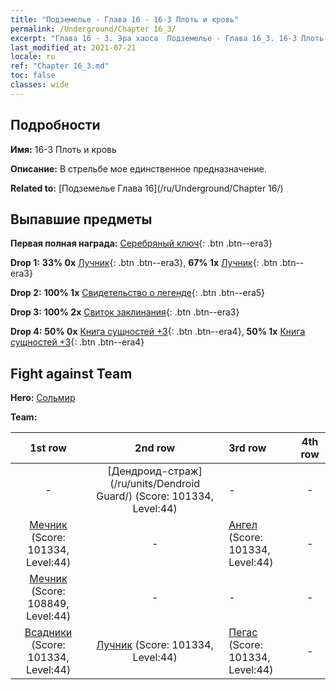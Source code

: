 ```yaml
---
title: "Подземелье - Глава 16 - 16-3 Плоть и кровь"
permalink: /Underground/Chapter 16_3/
excerpt: "Глава 16 - 3. Эра хаоса  Подземелье - Глава 16_3. 16-3 Плоть и кровь"
last_modified_at: 2021-07-21
locale: ru
ref: "Chapter 16_3.md"
toc: false
classes: wide
---
```


## Подробности

 **Имя:** 16-3 Плоть и кровь

 **Описание:** В стрельбе мое единственное предназначение.

 **Related to:** [Подземелье Глава 16](/ru/Underground/Chapter 16/)

## Выпавшие предметы

 **Первая полная награда:** [Серебряный ключ](/ItemsRU/con_693/){: .btn .btn--era3}

 **Drop 1:** **33% 0x** [Лучник](/ItemsRU/unt_191/){: .btn .btn--era3}, **67% 1x** [Лучник](/ItemsRU/unt_191/){: .btn .btn--era3}

 **Drop 2:** **100% 1x** [Свидетельство о легенде](/ItemsRU/mat_67/){: .btn .btn--era5}

 **Drop 3:** **100% 2x** [Свиток заклинания](/ItemsRU/con_694/){: .btn .btn--era3}

 **Drop 4:** **50% 0x** [Книга сущностей +3](/ItemsRU/mat_60/){: .btn .btn--era4}, **50% 1x** [Книга сущностей +3](/ItemsRU/mat_60/){: .btn .btn--era4}


## Fight against Team
 **Hero:** [Сольмир](/ru/heroes/Solmyr/)

 **Team:**


  | 1st row | 2nd row | 3rd row | 4th row |
  |:----:|:----:|:----|:----:|
  | - | [Дендроид-страж](/ru/units/Dendroid Guard/) (Score: 101334, Level:44)  | - | - |
  | [Мечник](/ru/units/Swordsman/) (Score: 101334, Level:44)  | - | [Ангел](/ru/units/Angel/) (Score: 101334, Level:44)  | - |
  | [Мечник](/ru/units/Swordsman/) (Score: 108849, Level:44)  | - | - | - |
  | [Всадники](/ru/units/Cavalier/) (Score: 101334, Level:44)  | [Лучник](/ru/units/Marksman/) (Score: 101334, Level:44)  | [Пегас](/ru/units/Pegasus/) (Score: 101334, Level:44)  | - |



